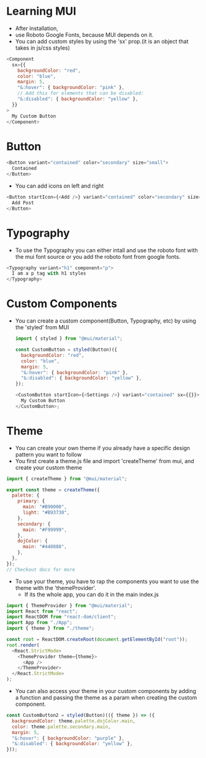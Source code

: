 # Learning MUI

- After installation,
- use Roboto Google Fonts, because MUI depends on it.
- You can add custom styles by using the 'sx' prop.(it is an object that takes in js/css styles)

```js
<Component
  sx={{
    backgroundColor: "red",
    color: "blue",
    margin: 5,
    "&:hover": { backgroundColor: "pink" },
    // Add this for elements that can be disabled:
    "&:disabled": { backgroundColor: "yellow" },
  }}
>
  My Custom Button
</Component>
```

# Button

```js
<Button variant="contained" color="secondary" size="small">
  Contained
</Button>
```

- You can add icons on left and right

```js
<Button startIcon={<Add />} variant="contained" color="secondary" size="small">
  Add Post
</Button>
```

# Typography

- To use the Typography you can either intall and use the roboto font with the mui font source or you add the roboto font from google fonts.

```js
<Typography variant="h1" component="p">
  I am a p tag with h1 styles
</Typography>
```

# Custom Components

- You can create a custom component(Button, Typography, etc) by using the 'styled' from MUI

  ```js
  import { styled } from "@mui/material";

  const CustomButton = styled(Button)({
    backgroundColor: "red",
    color: "blue",
    margin: 5,
    "&:hover": { backgroundColor: "pink" },
    "&:disabled": { backgroundColor: "yellow" },
  });

  <CustomButton startIcon={<Settings />} variant="contained" sx={{}}>
    My Custom Button
  </CustomButton>;
  ```

# Theme

- You can create your own theme if you already have a specific design pattern you want to follow
- You first create a theme.js file and import 'createTheme' from mui, and create your custom theme

```js
import { createTheme } from "@mui/material";

export const theme = createTheme({
  palette: {
    primary: {
      main: "#B90000",
      light: "#B93730",
    },
    secondary: {
      main: "#F99999",
    },
    dojColor: {
      main: "#440888",
    },
  },
});
// Checkout docs for more
```

- To use your theme, you have to rap the components you want to use the theme with the 'themeProvider'.
  - If its the whole app, you can do it in the main index.js

```js
import { ThemeProvider } from "@mui/material";
import React from "react";
import ReactDOM from "react-dom/client";
import App from "./App";
import { theme } from "./theme";

const root = ReactDOM.createRoot(document.getElementById("root"));
root.render(
  <React.StrictMode>
    <ThemeProvider theme={theme}>
      <App />
    </ThemeProvider>
  </React.StrictMode>
);
```

- You can also access your theme in your custom components by adding a function and passing the theme as a param when creating the custom component.

```js
const CustomButton2 = styled(Button)(({ theme }) => ({
  backgroundColor: theme.palette.dojColor.main,
  color: theme.palette.secondary.main,
  margin: 5,
  "&:hover": { backgroundColor: "purple" },
  "&:disabled": { backgroundColor: "yellow" },
}));
```

